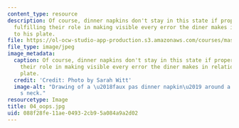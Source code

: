 ```yaml
---
content_type: resource
description: Of course, dinner napkins don't stay in this state if properly used,
  fulfilling their role in making visible every error the diner makes in relationship
  to his plate.
file: https://ol-ocw-studio-app-production.s3.amazonaws.com/courses/mas-962-special-topics-new-textiles-spring-2010/088f28fe11ae04932cb95a084a9a2d02_04_oops.jpg
file_type: image/jpeg
image_metadata:
  caption: Of course, dinner napkins don't stay in this state if properly used, fulfilling
    their role in making visible every error the diner makes in relationship to his
    plate.
  credit: 'Credit: Photo by Sarah Witt'
  image-alt: "Drawing of a \u2018faux pas dinner napkin\u2019 around a diner\u2019\
    s neck."
resourcetype: Image
title: 04_oops.jpg
uid: 088f28fe-11ae-0493-2cb9-5a084a9a2d02
---
```


